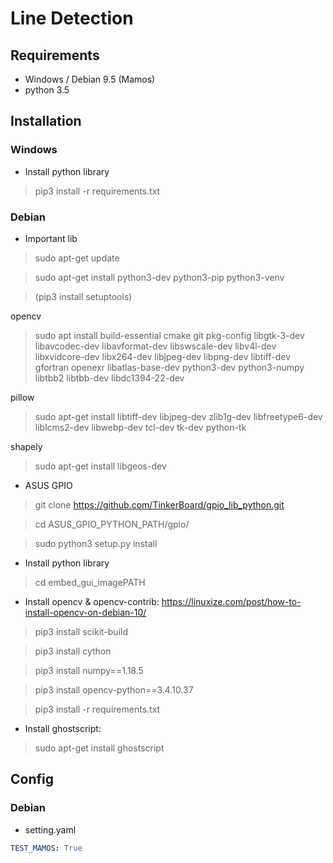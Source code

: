 # Line Detection

## Requirements
* Windows / Debian 9.5 (Mamos)
* python 3.5

## Installation
### Windows
* Install python library
> pip3 install -r requirements.txt

### Debian
* Important lib
> sudo apt-get update

> sudo apt-get install python3-dev python3-pip python3-venv

> (pip3 install setuptools)

opencv

> sudo apt install build-essential cmake git pkg-config libgtk-3-dev \
    libavcodec-dev libavformat-dev libswscale-dev libv4l-dev \
    libxvidcore-dev libx264-dev libjpeg-dev libpng-dev libtiff-dev \
    gfortran openexr libatlas-base-dev python3-dev python3-numpy \
    libtbb2 libtbb-dev libdc1394-22-dev

pillow

> sudo apt-get install libtiff-dev libjpeg-dev zlib1g-dev libfreetype6-dev liblcms2-dev libwebp-dev tcl-dev tk-dev python-tk

shapely

> sudo apt-get install libgeos-dev

* ASUS GPIO
> git clone https://github.com/TinkerBoard/gpio_lib_python.git

> cd ASUS_GPIO_PYTHON_PATH/gpio/

> sudo python3 setup.py install
>
* Install python library

> cd embed_gui_imagePATH

* Install opencv & opencv-contrib: https://linuxize.com/post/how-to-install-opencv-on-debian-10/
> pip3 install scikit-build

> pip3 install cython

> pip3 install numpy==1.18.5

> pip3 install opencv-python==3.4.10.37

> pip3 install -r requirements.txt

* Install ghostscript: 
> sudo apt-get install ghostscript

## Config
### Debian
* setting.yaml
 ```yaml
TEST_MAMOS: True
 ```